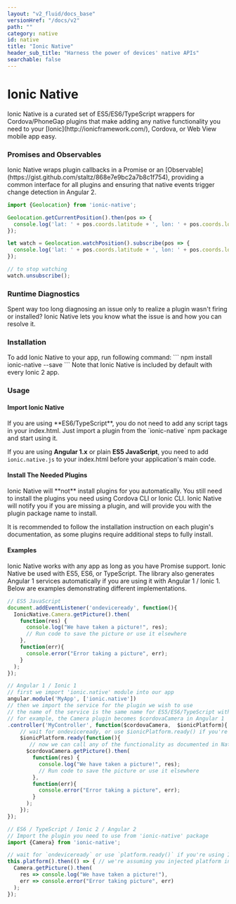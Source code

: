 ```yaml
---
layout: "v2_fluid/docs_base"
versionHref: "/docs/v2"
path: ""
category: native
id: native
title: "Ionic Native"
header_sub_title: "Harness the power of devices' native APIs"
searchable: false
---
```


<h1 id="Overview">Ionic Native</h1>
Ionic Native is a curated set of ES5/ES6/TypeScript wrappers for Cordova/PhoneGap plugins that make adding any native functionality you need to your [Ionic](http://ionicframework.com/), Cordova, or Web View mobile app easy.

<h3 id="Promises_and_Observables">Promises and Observables</h3>
Ionic Native wraps plugin callbacks in a Promise or an [Observable](https://gist.github.com/staltz/868e7e9bc2a7b8c1f754), providing a common interface for all plugins and ensuring that native events trigger change detection in Angular 2.

```ts
import {Geolocation} from 'ionic-native';

Geolocation.getCurrentPosition().then(pos => {
  console.log('lat: ' + pos.coords.latitude + ', lon: ' + pos.coords.longitude);
});

let watch = Geolocation.watchPosition().subscribe(pos => {
  console.log('lat: ' + pos.coords.latitude + ', lon: ' + pos.coords.longitude);
});

// to stop watching
watch.unsubscribe();
```

<h3 id="Runtime_Diagnostics">Runtime Diagnostics</h3>
Spent way too long diagnosing an issue only to realize a plugin wasn't firing or installed? Ionic Native lets you know what the issue is and how you can resolve it.

<h3 id="Installation">Installation</h3>
To add Ionic Native to your app, run following command:
```
npm install ionic-native --save
```
Note that Ionic Native is included by default with every Ionic 2 app.

<h3 id="Usage">Usage</h3>

<h4 id="Importing_Ionic_Native">Import Ionic Native</h4>
If you are using **ES6/TypeScript**, you do not need to add any script tags in your index.html. Just import a plugin from the `ionic-native` npm package and start using it.

If you are using **Angular 1.x** or plain **ES5 JavaScript**, you need to add `ionic.native.js` to your index.html before your application's main code.

<h4 id="Install_Plugins_Needed">Install The Needed Plugins</h4>
Ionic Native will **not** install plugins for you automatically. You still need to install the plugins you need using Cordova CLI or Ionic CLI. Ionic Native will notify you if you are missing a plugin, and will provide you with the plugin package name to install.

It is recommended to follow the installation instruction on each plugin's documentation, as some plugins require additional steps to fully install.

<h4 id="Using_Ionic_Native_Wrappers">Examples</h4>

Ionic Native works with any app as long as you have Promise support. Ionic Native be used with ES5, ES6, or TypeScript. The library also generates Angular 1 services automatically if you are using it with Angular 1 / Ionic 1. Below are examples demonstrating different implementations.

```js
// ES5 JavaScript
document.addEventListener('ondeviceready', function(){
  IonicNative.Camera.getPicture().then(
    function(res) {
      console.log("We have taken a picture!", res);
      // Run code to save the picture or use it elsewhere
    },
    function(err){
      console.error("Error taking a picture", err);
    }
  );
});

// Angular 1 / Ionic 1
// first we import 'ionic.native' module into our app
angular.module('MyApp', ['ionic.native'])
// then we import the service for the plugin we wish to use
// the name of the service is the same name for ES5/ES6/TypeScript with a $cordova prefix
// for example, the Camera plugin becomes $cordovaCamera in Angular 1
.controller('MyController', function($cordovaCamera,  $ionicPlatform){
    // wait for ondeviceready, or use $ionicPlatform.ready() if you're using Ionic Framework 1
    $ionicPlatform.ready(function(){
       // now we can call any of the functionality as documented in Native docs
      $cordovaCamera.getPicture().then(
        function(res) {
          console.log("We have taken a picture!", res);
          // Run code to save the picture or use it elsewhere
        },
        function(err){
          console.error("Error taking a picture", err);
        }
      );
    });
});

// ES6 / TypeScript / Ionic 2 / Angular 2
// Import the plugin you need to use from 'ionic-native' package
import {Camera} from 'ionic-native';

// wait for `ondeviceready` or use `platform.ready()` if you're using Ionic Framework 2
this.platform().then(() => { // we're assuming you injected platform in your constructor
  Camera.getPicture().then(
    res => console.log("We have taken a picture!"),
    err => console.error("Error taking picture", err)
  );
});
```
